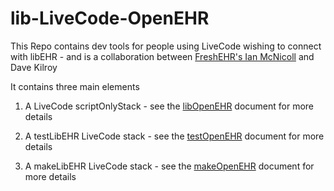 # lib-LiveCode-OpenEHR

This Repo contains dev tools for people using LiveCode wishing to connect with libEHR - and is a collaboration between [FreshEHR's Ian McNicoll](https://github.com/freshehr) and Dave Kilroy

It contains three main elements

1. A LiveCode scriptOnlyStack - see the  [libOpenEHR](/docs/libOpenEHR.md) document for more details

2. A testLibEHR LiveCode stack - see the  [testOpenEHR](/docs/testOpenEHR.md) document for more details

3. A makeLibEHR LiveCode stack - see the [makeOpenEHR](/docs/makeOpenEHR.md) document for more details
